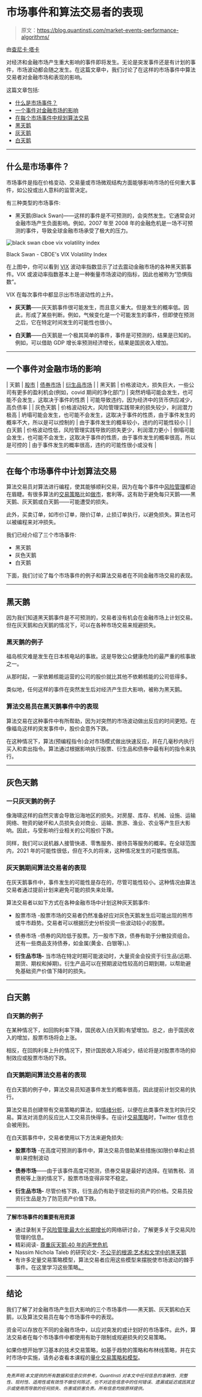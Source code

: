 # 市场事件和算法交易者的表现

> 原文：<https://blog.quantinsti.com/market-events-performance-algorithms/>

由[查尼卡·塔卡](https://www.linkedin.com/in/chainika-bahl-thakar-b32971155/)

对经济和金融市场产生重大影响的事件即将发生。无论是突发事件还是有计划的事件，市场波动都会随之发生。在这篇文章中，我们讨论了在这样的市场事件中算法交易者对金融市场和表现的影响。

这篇文章包括:

*   [什么是市场事件？](#what-is-a-market-event)
*   [一个事件对金融市场的影响](#impact-of-an-event-on-financial-markets)
*   [在每个市场事件中规划算法交易](#planning-algorithmic-trades-in-each-market-event)
*   [黑天鹅](#black-swan)
*   [灰天鹅](#grey-swan)
*   [白天鹅](#white-swan)

* * *

## 什么是市场事件？

市场事件是指在价格变动、交易量或市场微观结构方面能够影响市场的任何重大事件，如公投或出人意料的监管决定。

有三种类型的市场事件:

*   黑天鹅(Black Swan)——这样的事件是不可预测的，会突然发生。它通常会对金融市场产生负面影响。例如，2007 年至 2008 年的金融危机是一场不可预测的事件，导致全球金融市场承受了极大的压力。

![black swan cboe vix volatility index](img/803caf116b131a78d8e9ebc9c44f6ac1.png)

Black Swan - CBOE's VIX Volatility Index



在上图中，你可以看到 [VIX](/exchange-traded-funds/#what-is-vix-and-how-does-it-help) 波动率指数显示了过去震动金融市场的各种黑天鹅事件。VIX 或波动率指数基本上是一种衡量市场波动的指标，因此也被称为“恐惧指数”。

VIX 在每次事件中都显示出市场波动性的上升。

*   **灰天鹅**——灰天鹅事件很可能发生，而且意义重大。但是发生的概率低。因此，形成了某些判断。例如，气候变化是一个可能发生的事件，但即使在预测之后，它在特定时间发生的可能性也很小。

*   **白天鹅**——白天鹅是一个极其简单的事件，事件是可预测的，结果是已知的。例如，可以借助 GDP 增长率预测经济增长，结果是国民收入增加。

* * *

## 一个事件对金融市场的影响

| 天鹅 | [股市](https://quantra.quantinsti.com/course/stock-market-basics) | [债券市场](/financial-markets-introduction/#trading-exchange) | [衍生品市场](/derivatives-market/) |
| 黑天鹅 | 价格波动大，损失巨大，一些公司有更多的盈利机会(例如，covid 期间的净化部门) | 突然坍塌可能会发生，也可能不会发生，这取决于事件的性质 | 可能导致违约，因为经济中的货币供应减少，高负债率 |
| 灰色天鹅 | 价格波动较大，风险管理实践带来的损失较少，利润潜力极高 | 坍塌可能会发生，也可能不会发生，这取决于事件的性质，由于事件发生的概率不大，所以是可以控制的 | 由于事件发生的概率较小，违约的可能性较小 |
| 白天鹅 | 价格波动性低，风险管理实践导致的损失更少，利润潜力更小 | 倒塌可能会发生，也可能不会发生，这取决于事件的性质，由于事件发生的概率很高，所以是可控的 | 由于事件发生的概率很高，违约的可能性很小或没有 |

* * *

## 在每个市场事件中计划算法交易

算法交易员对算法进行编程，使其能够顺利交易，因为在每个事件中[风险管理](https://quantra.quantinsti.com/course/quantitative-portfolio-management)都迫在眉睫。有很多算法的[交易策略](/tag/more-trading-strategies/)比如[做市](/market-making/)，套利等。这有助于避免每只天鹅——黑天鹅、灰天鹅或白天鹅——可能遭受的损失。

此外，买卖订单，如市价订单，限价订单，止损订单执行，以避免损失。算法也可以被编程来对冲损失。

我们已经介绍了三个市场事件:

*   黑天鹅
*   灰色天鹅
*   白天鹅

下面，我们讨论了每个市场事件的例子和算法交易者在不同金融市场交易的表现。

* * *

## 黑天鹅

因为我们知道黑天鹅事件是不可预测的，交易者没有机会在金融市场上计划交易。但在灰天鹅和白天鹅的情况下，可以在各种市场交易来规避损失。

### 黑天鹅的例子

福岛核灾难是发生在日本核电站的事故。这是导致公众健康危险的最严重的核事故之一。

从那时起，一家依赖核能运营的公司的股价就比其他不依赖核能的公司低得多。

类似地，任何这样的事件在突然发生后对经济产生巨大影响，被称为黑天鹅。

### 算法交易员在黑天鹅事件中的表现

算法交易在这种事件中有所帮助，因为对突然的市场波动做出反应的时间更短。在像福岛这样的突发事件中，股价会意外下跌。

在这种情况下，算法(预编程指令)会对市场模式做出快速反应，并在几毫秒内执行买入和卖出指令。算法通过根据影响执行股票、衍生品和债券中最有利的指令来执行。

* * *

## 灰色天鹅

### 一只灰天鹅的例子

像海啸这样的自然灾害会导致沿海地区的损失。对房屋、库存、机械、设施、运输网络、物资的破坏和人员损失会对商业、运输、旅游、渔业、农业等产生巨大影响。因此，与受影响行业相关的公司股价下跌。

同样，我们可以说机器人接管快递、零售服务、接待员等服务的概率。在全球范围内，2021 年的可能性很低，但在不久的将来，这种情况发生的可能性很高。

### 灰天鹅期间算法交易者的表现

在灰天鹅事件中，事件发生的可能性是存在的，尽管可能性较小。这种情况由算法交易者通过提前计划来避免可能的损失来处理。

算法交易者以如下方式在各种金融市场中计划这种灰天鹅事件:

*   股票市场 -股票市场的交易者仍然准备好应对灰色天鹅发生后可能出现的熊市或牛市趋势。交易者可以根据历史分析投资一些波动较小的股票。

*   债券市场 -债券的风险低于股票。万一股市下跌，债券有助于分散投资组合。还有一些商品支持债券，如金属(黄金、白银等)。).

*   **衍生品市场-** 当市场在特定时期可能波动时，大量资金会投资于衍生品(远期、期货、期权和掉期)。衍生产品可以在预期波动性较高的日期到期，以帮助避免基础资产价值下降时的损失。

* * *

## 白天鹅

### 白天鹅的例子

在某种情况下，如回购利率下降，国民收入(白天鹅)有望增加。总之，由于国民收入的增加，股票市场将会上涨。

相反，在回购利率上升的情况下，预计国民收入将减少，结论将是对股票市场的抑制效应或股票市场的下跌。

### 白天鹅期间算法交易者的表现

在白天鹅的例子中，算法交易员知道事件发生的概率很高，因此提前计划交易的执行。

算法交易员创建带有交易策略的算法，如[情绪分析](/applicability-sentiment-analysis-trading-works/)，以便在此类事件发生时执行交易。算法对消息的反应比人工交易员快得多。在设计[交易策略](/algorithmic-trading-strategies/)时，Twitter 信息也会被用到。

在白天鹅事件中，交易者使用以下方法来避免损失:

*   **股票市场** -在高度可预测的事件中，算法交易员借助某些措施(如限价单和止损单)来控制波动

*   **债券市场**——由于该事件高度可预测，债券交易是最好的选择。在销售税、消费税等上涨的情况下，股票市场变得非常不稳定。

*   **衍生品市场-** 尽管价格下跌，衍生品仍有助于锁定标的资产的价格。交易员投资衍生品是为了防范资产价值下跌。

* * *

**了解市场事件的重要有用资源**

*   通过录制关于[风险管理:最大化长期增长](https://youtu.be/kt1jSw9BDt0)的网络研讨会，了解更多关于交易风险管理的信息。
*   精彩阅读- [尊重灰天鹅:40 年的声誉危机](https://www.aon.com/getmedia/03965282-4d98-49c3-9e4c-97d4fbfb2c3e/Respecting-the-Grey-Swan.aspx)
*   Nassim Nichola Taleb 的研究论文- [不公平的根源:艺术和文学中的黑天鹅](https://www.fooledbyrandomness.com/ARTE.pdf)
*   有许多定量交易策略模型，算法交易者应用这些模型来摆脱使市场波动的棘手事件。在这里学习这些策略[。](https://quantra.quantinsti.com/course/quantitative-trading-strategies-models)

* * *

## 结论

我们了解了对金融市场产生巨大影响的三个市场事件——黑天鹅、灰天鹅和白天鹅，以及算法交易员在每个市场事件中的表现。

资金可以存放在不同的金融市场中，以应对突发的或计划好的市场事件。此外，算法交易者在每个市场事件中都使用有助于限制或规避损失的交易策略。

如果你想开始学习基本的技术交易策略，如基于趋势的策略和布林线策略，并在实时市场中实施，请务必查看本课程的[量化交易策略和模型](https://quantra.quantinsti.com/course/quantitative-trading-strategies-models)。

* * *

*<small>免责声明:本文提供的所有数据和信息仅供参考。QuantInsti 对本文中任何信息的准确性、完整性、现时性、适用性或有效性不做任何陈述，也不对这些信息中的任何错误、遗漏或延迟或因其显示或使用而导致的任何损失、伤害或损害负责。所有信息均按原样提供。</small>*